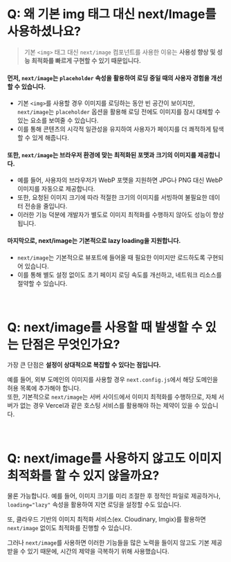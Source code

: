 # Q: 왜 기본 img 태그 대신 next/Image를 사용하셨나요?
> 기본 `<img>` 태그 대신 `next/image` 컴포넌트를 사용한 이유는 **사용성 향상 및 성능 최적화를 빠르게 구현할 수 있기 때문입니다.**

#### 먼저, `next/image`는 `placeholder` 속성을 활용하여 로딩 중일 때의 사용자 경험을 개선할 수 있습니다. 
- 기본 `<img>`를 사용할 경우 이미지를 로딩하는 동안 빈 공간이 보이지만, `next/image`는 `placeholder` 옵션을 활용해 로딩 전에도 이미지를 잠시 대체할 수 있는 요소를 보여줄 수 있습니다.
- 이를 통해 콘텐츠의 시각적 일관성을 유지하여 사용자가 페이지를 더 쾌적하게 탐색할 수 있게 해줍니다.

#### 또한, `next/image`는 브라우저 환경에 맞는 최적화된 포맷과 크기의 이미지를 제공합니다. 
- 예를 들어, 사용자의 브라우저가 WebP 포맷을 지원하면 JPG나 PNG 대신 WebP 이미지를 자동으로 제공합니다.
- 또한, 요청된 이미지 크기에 따라 적절한 크기의 이미지를 서빙하여 불필요한 데이터 전송을 줄입니다.
- 이러한 기능 덕분에 개발자가 별도로 이미지 최적화를 수행하지 않아도 성능이 향상됩니다.

#### 마지막으로, next/image는 기본적으로 lazy loading을 지원합니다. 
- `next/image`는 기본적으로 뷰포트에 들어올 때 필요한 이미지만 로드하도록 구현되어 있습니다. 
- 이를 통해 별도 설정 없이도 초기 페이지 로딩 속도를 개선하고, 네트워크 리소스를 절약할 수 있습니다.

<br/>

# Q: next/image를 사용할 때 발생할 수 있는 단점은 무엇인가요?

가장 큰 단점은 **설정이 상대적으로 복잡할 수 있다는 점입니다.** 

예를 들어, 외부 도메인의 이미지를 사용할 경우 `next.config.js`에서 해당 도메인을 허용 목록에 추가해야 합니다.   
또한, 기본적으로 `next/image`는 서버 사이드에서 이미지 최적화를 수행하므로, 자체 서버가 없는 경우 Vercel과 같은 호스팅 서비스를 활용해야 하는 제약이 있을 수 있습니다.

<br/>

# Q: next/image를 사용하지 않고도 이미지 최적화를 할 수 있지 않을까요? 

물론 가능합니다. 예를 들어, 이미지 크기를 미리 조절한 후 정적인 파일로 제공하거나, `loading="lazy"` 속성을 활용하여 지연 로딩을 설정할 수도 있습니다. 

또, 클라우드 기반의 이미지 최적화 서비스(ex. Cloudinary, Imgix)를 활용하면 `next/image` 없이도 최적화를 진행할 수 있습니다.

그러나 `next/image`를 사용하면 이러한 기능들을 많은 노력을 들이지 않고도 기본 제공받을 수 있기 때문에, 시간의 제약을 극복하기 위해 사용했습니다.

